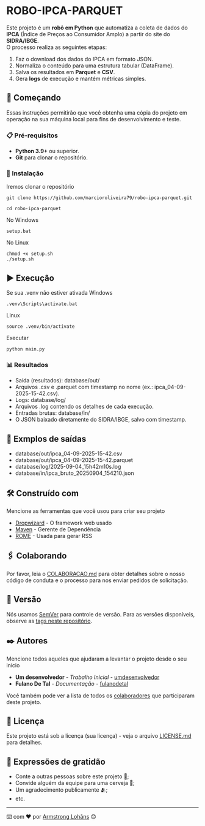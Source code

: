 # ROBO-IPCA-PARQUET

Este projeto é um **robô em Python** que automatiza a coleta de dados do **IPCA** (Índice de Preços ao Consumidor Amplo) a partir do site do **SIDRA/IBGE**.  
O processo realiza as seguintes etapas:

1. Faz o download dos dados do IPCA em formato JSON.  
2. Normaliza o conteúdo para uma estrutura tabular (DataFrame).  
3. Salva os resultados em **Parquet** e **CSV**.  
4. Gera **logs** de execução e mantém métricas simples.  

## 🚀 Começando

Essas instruções permitirão que você obtenha uma cópia do projeto em operação na sua máquina local para fins de desenvolvimento e teste.

### 📋 Pré-requisitos

- **Python 3.9+** ou superior.
- **Git** para clonar o repositório.


### 🔧 Instalação

Iremos clonar o repositório

```
git clone https://github.com/marcioroliveira79/robo-ipca-parquet.git
```

```
cd robo-ipca-parquet
```
No Windows

```
setup.bat
```
No Linux
```
chmod +x setup.sh
./setup.sh
```

## ▶️ Execução

Se sua .venv não estiver ativada
Windows
```
.venv\Scripts\activate.bat
```
Linux
```
source .venv/bin/activate
```
Executar
```
python main.py
```

### 📊 Resultados

- Saída (resultados): database/out/
- Arquivos .csv e .parquet com timestamp no nome (ex.: ipca_04-09-2025-15-42.csv).
- Logs: database/log/
- Arquivos .log contendo os detalhes de cada execução.
- Entradas brutas: database/in/
- O JSON baixado diretamente do SIDRA/IBGE, salvo com timestamp.

## 📄 Exmplos de saídas

- database/out/ipca_04-09-2025-15-42.csv
- database/out/ipca_04-09-2025-15-42.parquet
- database/log/2025-09-04_15h42m10s.log
- database/in/ipca_bruto_20250904_154210.json

## 🛠️ Construído com

Mencione as ferramentas que você usou para criar seu projeto

* [Dropwizard](http://www.dropwizard.io/1.0.2/docs/) - O framework web usado
* [Maven](https://maven.apache.org/) - Gerente de Dependência
* [ROME](https://rometools.github.io/rome/) - Usada para gerar RSS

## 🖇️ Colaborando

Por favor, leia o [COLABORACAO.md](https://gist.github.com/usuario/linkParaInfoSobreContribuicoes) para obter detalhes sobre o nosso código de conduta e o processo para nos enviar pedidos de solicitação.

## 📌 Versão

Nós usamos [SemVer](http://semver.org/) para controle de versão. Para as versões disponíveis, observe as [tags neste repositório](https://github.com/suas/tags/do/projeto). 

## ✒️ Autores

Mencione todos aqueles que ajudaram a levantar o projeto desde o seu início

* **Um desenvolvedor** - *Trabalho Inicial* - [umdesenvolvedor](https://github.com/linkParaPerfil)
* **Fulano De Tal** - *Documentação* - [fulanodetal](https://github.com/linkParaPerfil)

Você também pode ver a lista de todos os [colaboradores](https://github.com/usuario/projeto/colaboradores) que participaram deste projeto.

## 📄 Licença

Este projeto está sob a licença (sua licença) - veja o arquivo [LICENSE.md](https://github.com/usuario/projeto/licenca) para detalhes.

## 🎁 Expressões de gratidão

* Conte a outras pessoas sobre este projeto 📢;
* Convide alguém da equipe para uma cerveja 🍺;
* Um agradecimento publicamente 🫂;
* etc.


---
⌨️ com ❤️ por [Armstrong Lohãns](https://gist.github.com/lohhans) 😊
